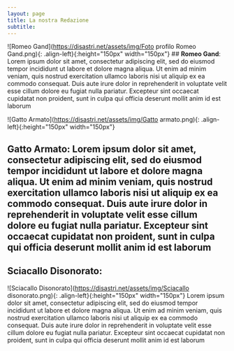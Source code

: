 ```yaml
---
layout: page
title: La nostra Redazione
subtitle: 
---
```

![Romeo Gand](https://disastri.net/assets/img/Foto profilo Romeo Gand.png){: .align-left}{:height="150px" width="150px"}  ## **Romeo Gand**: Lorem ipsum dolor sit amet, consectetur adipiscing elit, sed do eiusmod tempor incididunt ut labore et dolore magna aliqua. Ut enim ad minim veniam, quis nostrud exercitation ullamco laboris nisi ut aliquip ex ea commodo consequat. Duis aute irure dolor in reprehenderit in voluptate velit esse cillum dolore eu fugiat nulla pariatur. Excepteur sint occaecat cupidatat non proident, sunt in culpa qui officia deserunt mollit anim id est laborum

![Gatto Armato](https://disastri.net/assets/img/Gatto armato.png){: .align-left}{:height="150px" width="150px"}
## **Gatto Armato**: Lorem ipsum dolor sit amet, consectetur adipiscing elit, sed do eiusmod tempor incididunt ut labore et dolore magna aliqua. Ut enim ad minim veniam, quis nostrud exercitation ullamco laboris nisi ut aliquip ex ea commodo consequat. Duis aute irure dolor in reprehenderit in voluptate velit esse cillum dolore eu fugiat nulla pariatur. Excepteur sint occaecat cupidatat non proident, sunt in culpa qui officia deserunt mollit anim id est laborum

## **Sciacallo Disonorato**:
![Sciacallo Disonorato](https://disastri.net/assets/img/Sciacallo disonorato.png){: .align-left}{:height="150px" width="150px"} Lorem ipsum dolor sit amet, consectetur adipiscing elit, sed do eiusmod tempor incididunt ut labore et dolore magna aliqua. Ut enim ad minim veniam, quis nostrud exercitation ullamco laboris nisi ut aliquip ex ea commodo consequat. Duis aute irure dolor in reprehenderit in voluptate velit esse cillum dolore eu fugiat nulla pariatur. Excepteur sint occaecat cupidatat non proident, sunt in culpa qui officia deserunt mollit anim id est laborum

